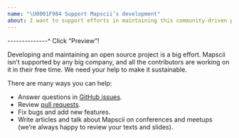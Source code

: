 ```yaml
---
name: "\U0001F984 Support Mapscii’s development"
about: I want to support efforts in maintaining this community-driven project
---
```


--------------^ Click “Preview”!

Developing and maintaining an open source project is a big effort. Mapscii isn’t supported by any big company, and all the contributors are working on it in their free time. We need your help to make it sustainable.

There are many ways you can help:

- Answer questions in [GitHub issues](https://github.com/rastapasta/mapscii/issues).
- Review [pull requests](https://github.com/rastapasta/mapscii/pulls).
- Fix bugs and add new features.
- Write articles and talk about Mapscii on conferences and meetups (we’re always happy to review your texts and slides).
